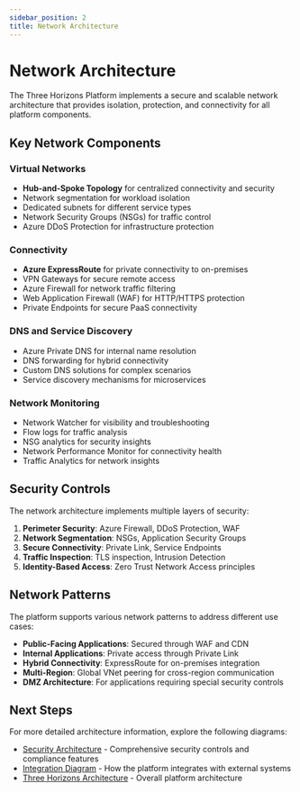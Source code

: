 ```yaml
---
sidebar_position: 2
title: Network Architecture
---
```


# Network Architecture

The Three Horizons Platform implements a secure and scalable network architecture that provides isolation, protection, and connectivity for all platform components.

## Key Network Components

### Virtual Networks

- **Hub-and-Spoke Topology** for centralized connectivity and security
- Network segmentation for workload isolation
- Dedicated subnets for different service types
- Network Security Groups (NSGs) for traffic control
- Azure DDoS Protection for infrastructure protection

### Connectivity

- **Azure ExpressRoute** for private connectivity to on-premises
- VPN Gateways for secure remote access
- Azure Firewall for network traffic filtering
- Web Application Firewall (WAF) for HTTP/HTTPS protection
- Private Endpoints for secure PaaS connectivity

### DNS and Service Discovery

- Azure Private DNS for internal name resolution
- DNS forwarding for hybrid connectivity
- Custom DNS solutions for complex scenarios
- Service discovery mechanisms for microservices

### Network Monitoring

- Network Watcher for visibility and troubleshooting
- Flow logs for traffic analysis
- NSG analytics for security insights
- Network Performance Monitor for connectivity health
- Traffic Analytics for network insights

## Security Controls

The network architecture implements multiple layers of security:

1. **Perimeter Security**: Azure Firewall, DDoS Protection, WAF
2. **Network Segmentation**: NSGs, Application Security Groups
3. **Secure Connectivity**: Private Link, Service Endpoints
4. **Traffic Inspection**: TLS inspection, Intrusion Detection
5. **Identity-Based Access**: Zero Trust Network Access principles

## Network Patterns

The platform supports various network patterns to address different use cases:

- **Public-Facing Applications**: Secured through WAF and CDN
- **Internal Applications**: Private access through Private Link
- **Hybrid Connectivity**: ExpressRoute for on-premises integration
- **Multi-Region**: Global VNet peering for cross-region communication
- **DMZ Architecture**: For applications requiring special security controls

## Next Steps

For more detailed architecture information, explore the following diagrams:

- [Security Architecture](security) - Comprehensive security controls and compliance features
- [Integration Diagram](integration) - How the platform integrates with external systems
- [Three Horizons Architecture](../architecture) - Overall platform architecture
